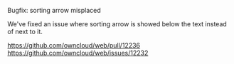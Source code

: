 Bugfix: sorting arrow misplaced

We've fixed an issue where sorting arrow is showed below the text instead of next to it.

https://github.com/owncloud/web/pull/12236
https://github.com/owncloud/web/issues/12232
